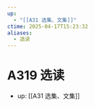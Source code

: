 ```yaml
---
up:
  - "[[A31 选集、文集]]"
ctime: 2025-04-17T15:23:32
aliases:
  - 选读
---
```


# A319 选读

- up: [[A31 选集、文集]]
